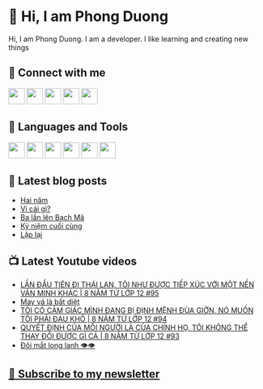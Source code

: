 # 👋 Hi, I am Phong Duong

Hi, I am Phong Duong. I am a developer. I like learning and creating new things

## 🔗 Connect with me
[<img height="32" width="32" src="https://cdn.jsdelivr.net/npm/simple-icons@v3/icons/youtube.svg" />](https://www.youtube.com/channel/UCXykqt3V2-9bYXKWZRcH0rA)
[<img height="32" width="32" src="https://cdn.jsdelivr.net/npm/simple-icons@v3/icons/instagram.svg" />](https://www.instagram.com/phongduonglh)
[<img height="32" width="32" src="https://cdn.jsdelivr.net/npm/simple-icons@v3/icons/twitter.svg" />](https://twitter.com/phongduonglh)
[<img height="32" width="32" src="https://cdn.jsdelivr.net/npm/simple-icons@v3/icons/facebook.svg" />](https://www.facebook.com/phongduonglh)
[<img height="32" width="32" src="https://cdn.jsdelivr.net/npm/simple-icons@v3/icons/linkedin.svg" />](https://www.linkedin.com/in/phongduonglh)

## 🧰 Languages and Tools

[<img height="32" width="32" src="https://cdn.jsdelivr.net/npm/simple-icons@v3/icons/javascript.svg" />](javascript)
[<img height="32" width="32" src="https://cdn.jsdelivr.net/npm/simple-icons@v3/icons/html5.svg" />](html5)
[<img height="32" width="32" src="https://cdn.jsdelivr.net/npm/simple-icons@v3/icons/css3.svg" />](css3)
[<img height="32" width="32" src="https://cdn.jsdelivr.net/npm/simple-icons@v3/icons/node-dot-js.svg" />](nodejs)
[<img height="32" width="32" src="https://cdn.jsdelivr.net/npm/simple-icons@v3/icons/react.svg" />](react)
[<img height="32" width="32" src="https://cdn.jsdelivr.net/npm/simple-icons@v3/icons/vue-dot-js.svg" />](vue)

## 📝 Latest blog posts

<!-- BLOG-POST-LIST:START -->
- [Hai năm](https://phongduong.dev/blog/2021/08/hai-nam/)
- [Vì cái gì?](https://phongduong.dev/blog/2021/08/vi-cai-gi/)
- [Ba lần lên Bạch Mã](https://phongduong.dev/blog/2021/08/ba-lan-len-bach-ma/)
- [Kỷ niệm cuối cùng](https://phongduong.dev/blog/2021/08/ky-niem-cuoi-cung/)
- [Lặp lại](https://phongduong.dev/blog/2021/08/lap-lai/)
<!-- BLOG-POST-LIST:END -->

## 📺 Latest Youtube videos

<!-- YOUTUBE-VIDEO-LIST:START -->
- [LẦN ĐẦU TIÊN ĐI THÁI LAN, TÔI NHƯ ĐƯỢC TIẾP XÚC VỚI MỘT NỀN VĂN MINH KHÁC | 8 NĂM TỪ LỚP 12 #95](https://www.youtube.com/watch?v=hf_ExEj3ros)
- [May vá là bất diệt](https://www.youtube.com/watch?v=fCpDL_V7RhY)
- [TÔI CÓ CẢM GIÁC MÌNH ĐANG BỊ ĐỊNH MỆNH ĐÙA GIỠN, NÓ MUỐN TÔI PHẢI ĐAU KHỔ | 8 NĂM TỪ LỚP 12 #94](https://www.youtube.com/watch?v=8UtELjbyRdU)
- [QUYẾT ĐỊNH CỦA MỖI NGƯỜI LÀ CỦA CHÍNH HỌ, TÔI KHÔNG THỂ THAY ĐỔI ĐƯỢC GÌ CẢ | 8 NĂM TỪ LỚP 12 #93](https://www.youtube.com/watch?v=oX_lUP-fV80)
- [Đôi mắt long lanh 👁️👁️](https://www.youtube.com/watch?v=LzzOtWDxpN4)
<!-- YOUTUBE-VIDEO-LIST:END -->

## [💌 Subscribe to my newsletter](https://koogio.substack.com/)
